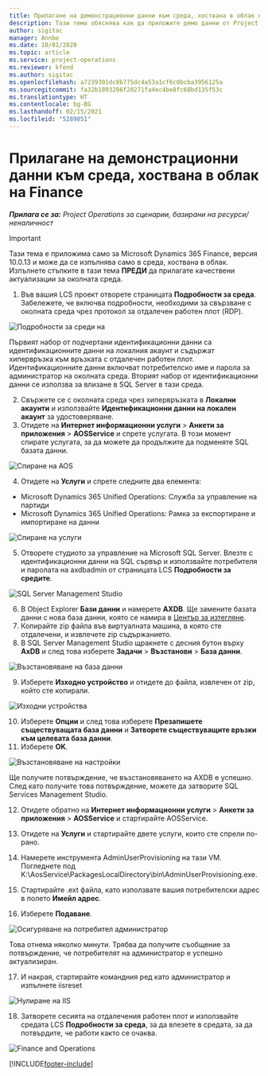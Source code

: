 ```yaml
---
title: Прилагане на демонстрационни данни към среда, хоствана в облак на Finance
description: Тази тема обяснява как да приложите демо данни от Project Operations към среда, хоствана в облак на Dynamics 365 Finance.
author: sigitac
manager: Annbe
ms.date: 10/01/2020
ms.topic: article
ms.service: project-operations
ms.reviewer: kfend
ms.author: sigitac
ms.openlocfilehash: a7239301dc8b775dc4a53a1cf6c0bcba3956125a
ms.sourcegitcommit: fa32b1893286f20271fa4ec4be8fc68bd135f53c
ms.translationtype: HT
ms.contentlocale: bg-BG
ms.lasthandoff: 02/15/2021
ms.locfileid: "5289851"
---
```

# <a name="apply-demo-data-to-a-finance-cloud-hosted-environment"></a>Прилагане на демонстрационни данни към среда, хоствана в облак на Finance

_**Прилага се за:** Project Operations за сценарии, базирани на ресурси/неналичност_

> [!IMPORTANT]
> Тази тема е приложима само за Microsoft Dynamics 365 Finance, версия 10.0.13 и може да се изпълнява само в среда, хоствана в облак. Изпълнете стъпките в тази тема **ПРЕДИ** да прилагате качествени актуализации за околната среда.

1. Във вашия LCS проект отворете страницата **Подробности за среда**. Забележете, че включва подробности, необходими за свързване с околната среда чрез протокол за отдалечен работен плот (RDP).

![Подробности за среди на ](./media/1EnvironmentDetails.png)

Първият набор от подчертани идентификационни данни са идентификационните данни на локалния акаунт и съдържат хипервръзка към връзката с отдалечен работен плот. Идентификационните данни включват потребителско име и парола за администратор на околната среда. Вторият набор от идентификационни данни се използва за влизане в SQL Server в тази среда.

2. Свържете се с околната среда чрез хипервръзката в **Локални акаунти** и използвайте **Идентификационни данни на локален акаунт** за удостоверяване.
3. Отидете на **Интернет информационни услуги** > **Анкети за приложения** > **AOSService** и спрете услугата. В този момент спирате услугата, за да можете да продължите да подменяте SQL базата данни.

![Спиране на AOS](./media/2StopAOS.png)

4. Отидете на **Услуги** и спрете следните два елемента:

- Microsoft Dynamics 365 Unified Operations: Служба за управление на партиди
- Microsoft Dynamics 365 Unified Operations: Рамка за експортиране и импортиране на данни

![Спиране на услуги](./media/3StopServices.png)

5. Отворете студиото за управление на Microsoft SQL Server. Влезте с идентификационни данни на SQL сървър и използвайте потребителя и паролата на axdbadmin от страницата LCS **Подробности за средите**.

![SQL Server Management Studio](./media/4SSMS.png)

6. В Object Explorer **Бази данни** и намерете **AXDB**. Ще замените базата данни с нова база данни, която се намира в [Център за изтегляне](https://download.microsoft.com/download/1/a/3/1a314bd2-b082-4a87-abdc-1ba26c92b63d/ProjOpsDemoDataFOGARelease.zip). 
7. Копирайте zip файла във виртуалната машина, в която сте отдалечени, и извлечете zip съдържанието.
8. В SQL Server Management Studio щракнете с десния бутон върху **AxDB** и след това изберете **Задачи** > **Възстанови** > **База данни**.

![Възстановяване на база данни](./media/5RestoreDatabase.png)

9. Изберете **Изходно устройство** и отидете до файла, извлечен от zip, който сте копирали.

![Изходни устройства](./media/6SourceDevice.png)

10. Изберете **Опции** и след това изберете **Презапишете съществуващата база данни** и **Затворете съществуващите връзки към целевата база данни**. 
11. Изберете **OK**.

![Възстановяване на настройки](./media/7RestoreSetting.png)

Ще получите потвърждение, че възстановяването на AXDB е успешно. След като получите това потвърждение, можете да затворите SQL Services Management Studio.

12. Отидете обратно на **Интернет информационни услуги** > **Анкети за приложения** > **AOSService** и стартирайте AOSService.
13. Отидете на **Услуги** и стартирайте двете услуги, които сте спрели по-рано.

14. Намерете инструмента AdminUserProvisioning на тази VM. Погледнете под K:\AosService\PackagesLocalDirectory\bin\AdminUserProvisioning.exe.
15. Стартирайте .ext файла, като използвате вашия потребителски адрес в полето **Имейл адрес**. 
16. Изберете **Подаване**.

![Осигуряване на потребител администратор](./media/8AdminUserProvisioning.png)

Това отнема няколко минути. Трябва да получите съобщение за потвърждение, че потребителят на администратор е успешно актуализиран.

17. И накрая, стартирайте командния ред като администратор и изпълнете iisreset

![Нулиране на IIS](./media/9IISReset.png)

18. Затворете сесията на отдалечения работен плот и използвайте средата LCS **Подробности за среда**, за да влезете в средата, за да потвърдите, че работи както се очаква.

![Finance and Operations](./media/10FinanceAndOperations.png)


[!INCLUDE[footer-include](../includes/footer-banner.md)]